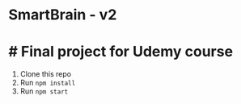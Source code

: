# SmartBrain - v2
# # Final project for Udemy course

1. Clone this repo
2. Run `npm install`
3. Run `npm start`
